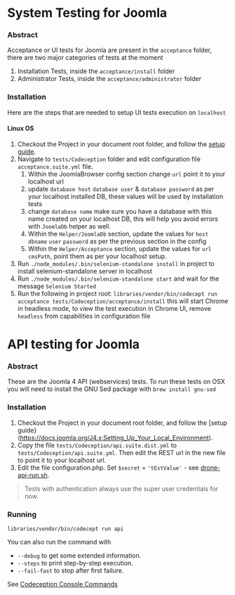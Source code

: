 # System Testing for Joomla

### Abstract
Acceptance or UI tests for Joomla are present in the `acceptance` folder, there are two major categories of tests
at the moment
1) Installation Tests, inside the `acceptance/install` folder
2) Administrator Tests, inside the `acceptance/administrator` folder

### Installation
Here are the steps that are needed to setup UI tests execution on `localhost`

#### Linux OS
1) Checkout the Project in your document root folder, and follow the [setup guide](https://docs.joomla.org/J4.x:Setting_Up_Your_Local_Environment).
2) Navigate to `tests/Codeception` folder and edit configuration file `acceptance.suite.yml` file.
    1) Within the JoomlaBrowser config section change `url` point it to your localhost url
    2) update `database host` `database user` & `database password` as per your localhost installed DB,
    these values will be used by installation tests
    3) change `database name` make sure you have a database with this name created on your localhost DB,
    this will help you avoid errors with `JoomlaDb` helper as well.
    4) Within the `Helper/JoomlaDb` section, update the values for
    `host` `dbname` `user` `password` as per the previous section in the config
    5) Within the `Helper/Acceptance` section, update the values for
    `url` `cmsPath`, point them as per your localhost setup.
3) Run `./node_modules/.bin/selenium-standalone install` in project to install selenium-standalone server in localhost
4) Run `./node_modules/.bin/selenium-standalone start` and wait for the message `Selenium Started`
5) Run the following in project root: `libraries/vendor/bin/codecept run acceptance tests/Codeception/acceptance/install`
this will start Chrome in headless mode, to view the test execution in Chrome UI, remove `headless` from capabilities in configuration file  



# API testing for Joomla

### Abstract

These are the Joomla 4 API (webservices) tests. To run these tests on OSX you will need to install the GNU Sed package with `brew install gnu-sed`

### Installation

1) Checkout the Project in your document root folder, and follow the [setup guide}(https://docs.joomla.org/J4.x:Setting_Up_Your_Local_Environment).
2) Copy the file `tests/Codeception/api.suite.dist.yml` to `tests/Codeception/api.suite.yml`. Then edit the REST url in the new file to point it to your localhost url.
3) Edit the file configuration.php. Set `$secret` = `'tEstValue'` - see [drone-api-run.sh](https://github.com/joomla/joomla-cms/blob/d8930208814fb52c0871853cfd9298f70998fd1f/tests/Codeception/drone-api-run.sh#L59).

> Tests with authentication always use the super user credentials for now. 

### Running

`libraries/vendor/bin/codecept run api`

You can also run the command with 

- `--debug` to get some extended information.
- `--steps` to print step-by-step execution.
- `--fail-fast` to stop after first failure.

See [Codeception Console Commands](https://codeception.com/docs/reference/Commands)
